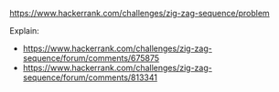 https://www.hackerrank.com/challenges/zig-zag-sequence/problem

Explain:

- https://www.hackerrank.com/challenges/zig-zag-sequence/forum/comments/675875
- https://www.hackerrank.com/challenges/zig-zag-sequence/forum/comments/813341
